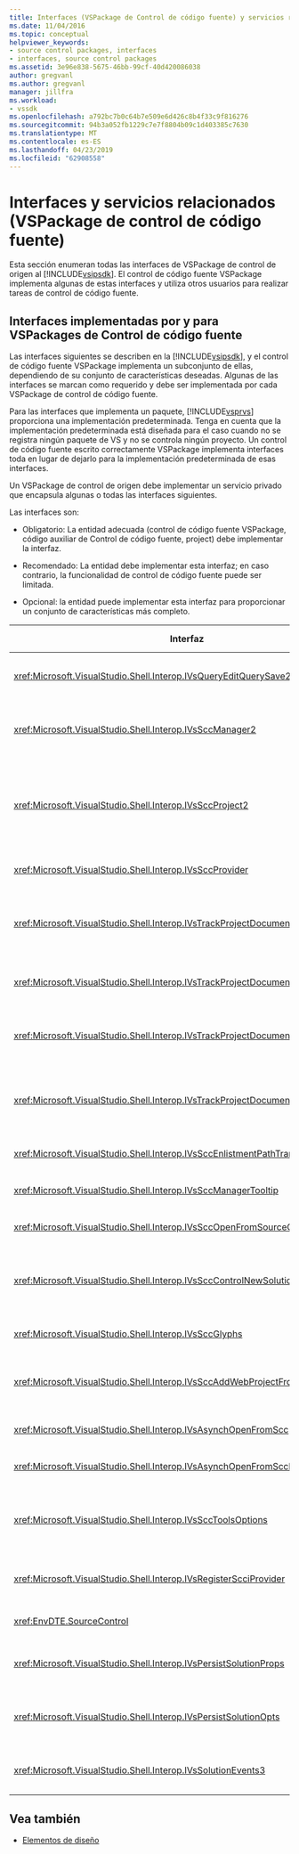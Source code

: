 ```yaml
---
title: Interfaces (VSPackage de Control de código fuente) y servicios relacionados | Microsoft Docs
ms.date: 11/04/2016
ms.topic: conceptual
helpviewer_keywords:
- source control packages, interfaces
- interfaces, source control packages
ms.assetid: 3e96e838-5675-46bb-99cf-40d420086038
author: gregvanl
ms.author: gregvanl
manager: jillfra
ms.workload:
- vssdk
ms.openlocfilehash: a792bc7b0c64b7e509e6d426c8b4f33c9f816276
ms.sourcegitcommit: 94b3a052fb1229c7e7f8804b09c1d403385c7630
ms.translationtype: MT
ms.contentlocale: es-ES
ms.lasthandoff: 04/23/2019
ms.locfileid: "62908558"
---
```

# <a name="related-services-and-interfaces-source-control-vspackage"></a>Interfaces y servicios relacionados (VSPackage de control de código fuente)
Esta sección enumeran todas las interfaces de VSPackage de control de origen al [!INCLUDE[vsipsdk](../../extensibility/includes/vsipsdk_md.md)]. El control de código fuente VSPackage implementa algunas de estas interfaces y utiliza otros usuarios para realizar tareas de control de código fuente.

## <a name="interfaces-implemented-by-and-for-source-control-vspackages"></a>Interfaces implementadas por y para VSPackages de Control de código fuente
 Las interfaces siguientes se describen en la [!INCLUDE[vsipsdk](../../extensibility/includes/vsipsdk_md.md)], y el control de código fuente VSPackage implementa un subconjunto de ellas, dependiendo de su conjunto de características deseadas. Algunas de las interfaces se marcan como requerido y debe ser implementada por cada VSPackage de control de código fuente.

 Para las interfaces que implementa un paquete, [!INCLUDE[vsprvs](../../code-quality/includes/vsprvs_md.md)] proporciona una implementación predeterminada. Tenga en cuenta que la implementación predeterminada está diseñada para el caso cuando no se registra ningún paquete de VS y no se controla ningún proyecto. Un control de código fuente escrito correctamente VSPackage implementa interfaces toda en lugar de dejarlo para la implementación predeterminada de esas interfaces.

 Un VSPackage de control de origen debe implementar un servicio privado que encapsula algunas o todas las interfaces siguientes.

 Las interfaces son:

- Obligatorio: La entidad adecuada (control de código fuente VSPackage, código auxiliar de Control de código fuente, project) debe implementar la interfaz.

- Recomendado: La entidad debe implementar esta interfaz; en caso contrario, la funcionalidad de control de código fuente puede ser limitada.

- Opcional: la entidad puede implementar esta interfaz para proporcionar un conjunto de características más completo.

| Interfaz | Finalidad | Implementado por | ¿Implementar? |
| - | - |--------------------------|-------------|
| <xref:Microsoft.VisualStudio.Shell.Interop.IVsQueryEditQuerySave2> | Editores de llamar a esta interfaz antes de modificar o guardar un archivo. El control de código fuente VSPackage puede desproteger el archivo o denegar la operación si se produce un error en la desprotección. | VSPackage de control de código fuente | Se recomienda |
| <xref:Microsoft.VisualStudio.Shell.Interop.IVsSccManager2> | Esta interfaz proporciona funcionalidad de control de código fuente básicos para los proyectos, como registrar y anular el registro de los proyectos con control de código fuente y proporcionar soporte técnico para los glifos de control de código fuente básicos. | VSPackage de control de código fuente | Obligatorio |
| <xref:Microsoft.VisualStudio.Shell.Interop.IVsSccProject2> | Esta interfaz se obtiene desde el <xref:Microsoft.VisualStudio.Shell.Interop.IVsHierarchy> utilizando el <xref:System.Runtime.InteropServices.Marshal.QueryInterface%2A> función, o simplemente convirtiendo el objeto que implementa `IVsHierarchy` a `IVsSccProject2`. Se usa para obtener los archivos bajo control de código fuente en un proyecto o para informar el proyecto de la ubicación o estado de control de código fuente actual. | Proyecto | Obligatorio |
| <xref:Microsoft.VisualStudio.Shell.Interop.IVsSccProvider> | El módulo de integración usa esta interfaz para establecer el VSPackage activo actual. | VSPackage de control de código fuente | Obligatorio |
| <xref:Microsoft.VisualStudio.Shell.Interop.IVsTrackProjectDocuments2> | Esta interfaz se basa en un modelo de suscripción. Cualquier VSPackage puede indicar que desea recibir eventos de documento y tenga en cuenta el shell de eventos que están a punto de suceder. Se implementa y administra [!INCLUDE[vsprvs](../../code-quality/includes/vsprvs_md.md)], que a su vez pasa los eventos que implementa el `IVsTrackProjectDocumentsEvents2` al VSPackage. | Código auxiliar de Control de código fuente | Obligatorio |
| <xref:Microsoft.VisualStudio.Shell.Interop.IVsTrackProjectDocuments3> | Esta interfaz proporciona el procesamiento por lotes, las operaciones de lectura/escritura sincronizados y un avanzado `OnQueryAddFiles` método. | Código auxiliar de Control de código fuente | Obligatorio |
| <xref:Microsoft.VisualStudio.Shell.Interop.IVsTrackProjectDocumentsEvents2> | **El Explorador de soluciones** y proyectos de llamar a esta interfaz cuando se agregan nuevos archivos a los proyectos, o cuando se cambia el nombre o se elimina de proyectos de archivos y carpetas. El control de código fuente VSPackage puede desproteger el archivo de proyecto o cancelar la operación. | VSPackage de control de código fuente | Se recomienda |
| <xref:Microsoft.VisualStudio.Shell.Interop.IVsTrackProjectDocumentsEvents3> | **El Explorador de soluciones** y proyectos de llamar a esta interfaz en respuesta a las llamadas realizadas a los métodos de la interfaz IVstrackProjectDocuments3. El control de código fuente VSPackage puede realizar un seguimiento de las operaciones por lotes, sincronizadas las operaciones de lectura/escritura y trabajar con más avanzados `OnQueryAddFiles` método. | VSPackage de control de código fuente | Se recomienda |
| <xref:Microsoft.VisualStudio.Shell.Interop.IVsSccEnlistmentPathTranslation> | Esta interfaz proporciona compatibilidad con la administración de inscripción para los proyectos Web. | VSPackage de control de código fuente | Se recomienda |
| <xref:Microsoft.VisualStudio.Shell.Interop.IVsSccManagerTooltip> | Esta interfaz se usa para recuperar información sobre herramientas para los archivos controlados por código fuente en los proyectos. | VSPackage de control de código fuente | Optional |
| <xref:Microsoft.VisualStudio.Shell.Interop.IVsSccOpenFromSourceControl> | Esta interfaz proporciona compatibilidad con extensiones de espacio de nombres. | VSPackage de control de código fuente | Optional |
| <xref:Microsoft.VisualStudio.Shell.Interop.IVsSccControlNewSolution> | El paquete VSPackage usa esta interfaz para integrar una extensión de espacio de nombres en el **New**, **abierto**, o **guardar** cuadros de diálogo. Por lo tanto, los proyectos pueden automáticamente agrega al control de código fuente durante la creación, o agregar a control de código fuente cuando una operación de guardar operación está en vigor. | VSPackage de control de código fuente | Optional |
| <xref:Microsoft.VisualStudio.Shell.Interop.IVsSccGlyphs> | El paquete VSPackage usa esta interfaz se definen los glifos adicionales como glifos de control de código fuente para los nodos en **el Explorador de soluciones**. | VSPackage de control de código fuente | Optional |
| <xref:Microsoft.VisualStudio.Shell.Interop.IVsSccAddWebProjectFromSourceControl> | El **agregar** cuadro de diálogo para proyectos Web usa esta interfaz. Proporciona métodos para examinar una ubicación de control de código fuente y para abrir un proyecto Web que agregó anteriormente en el repositorio de control de origen en esa ubicación. | VSPackage de control de código fuente | Se recomienda |
| <xref:Microsoft.VisualStudio.Shell.Interop.IVsAsynchOpenFromScc> | Esta interfaz proporciona compatibilidad para la carga asincrónica (en segundo plano) de proyectos de control de código fuente. | VSPackage de control de código fuente | Optional |
| <xref:Microsoft.VisualStudio.Shell.Interop.IVsAsynchOpenFromSccProjectEvents> | Esta interfaz permite a los proyectos ver el progreso de la carga asincrónica iniciada por <xref:Microsoft.VisualStudio.Shell.Interop.IVsAsynchOpenFromScc>. | Proyecto | Optional |
| <xref:Microsoft.VisualStudio.Shell.Interop.IVsSccToolsOptions> | Esta interfaz permite que el IDE consultar el VSPackage de control de origen activo. El IDE consulta el valor de configuración de control de código fuente que tienen un significado, incluso cuando no hay ningún control de origen activo que VSPackage registrado. Esta interfaz se implementa y administra [!INCLUDE[vsprvs](../../code-quality/includes/vsprvs_md.md)]. | Código auxiliar de Control de código fuente | Obligatorio |
| <xref:Microsoft.VisualStudio.Shell.Interop.IVsRegisterScciProvider> | Esta interfaz se usa para registrar el VSPackage de control de código fuente. | Código auxiliar de Control de código fuente | Obligatorio |
| <xref:EnvDTE.SourceControl> | Esta interfaz se usa en la automatización. Por lo tanto, expone solo las funciones que se pueden ejecutar sin mostrar ninguna interfaz de usuario. | VSPackage de control de código fuente | Optional |
| <xref:Microsoft.VisualStudio.Shell.Interop.IVsPersistSolutionProps> | Esta interfaz se utiliza para guardar el origen de configuración del control en el archivo de solución (.sln). La configuración incluye la ubicación del control de código fuente y las marcas de estado de control de código fuente. | VSPackage de control de código fuente | Se recomienda |
| <xref:Microsoft.VisualStudio.Shell.Interop.IVsPersistSolutionOpts> | Esta interfaz se utiliza para guardar la configuración de control de código fuente en el archivo de solución (.suo) de opciones. Esto puede incluir la configuración de control de origen específicas para el usuario como la ubicación de la inscripción del usuario actual. | VSPackage de control de código fuente | Se recomienda |
| <xref:Microsoft.VisualStudio.Shell.Interop.IVsSolutionEvents3> | Esta interfaz se utiliza para supervisar los eventos con el fin de realizar operaciones como la comprobación en los archivos de proyecto antes de cerrar soluciones o la obtención de los nuevos archivos de control de código fuente al abrir un proyecto. | VSPackage de control de código fuente | Se recomienda |

## <a name="see-also"></a>Vea también
- [Elementos de diseño](../../extensibility/internals/source-control-vspackage-design-elements.md)